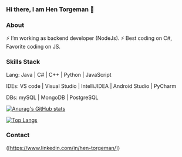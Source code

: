 ### Hi there, I am Hen Torgeman 👋 

### About 

⚡ I’m working as backend developer (NodeJs).
⚡ Best coding on C#, Favorite coding on JS.


### Skills Stack

Lang: Java | C# | C++ | Python | JavaScript

IDEs: VS code | Visual Studio | IntelliJIDEA | Android Studio | PyCharm 

DBs: mySQL | MongoDB | PostgreSQL


[![Anurag's GitHub stats](https://github-readme-stats.vercel.app/api?username=HenTorgeman)](https://github.com/anuraghazra/github-readme-stats)

[![Top Langs](https://github-readme-stats.vercel.app/api/top-langs/?username=HenTorgeman)](https://github.com/anuraghazra/github-readme-stats)

### Contact
([https://www.linkedin.com/in/hen-torgeman/])
